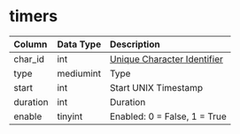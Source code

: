 # timers

| Column | Data Type | Description |
| :--- | :--- | :--- |
| char\_id | int | [Unique Character Identifier](../characters/character_data.md) |
| type | mediumint | Type |
| start | int | Start UNIX Timestamp |
| duration | int | Duration |
| enable | tinyint | Enabled: 0 = False, 1 = True |

